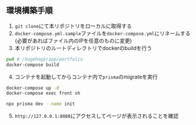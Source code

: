 ## 環境構築手順

1. `git clone`にて本リポジトリをローカルに取得する
2. `docker-compose.yml.sample`ファイルを`docker-compose.yml`にリネームする(必要があればファイル内のIPを任意のものに変更)
3. 本リポジトリのルートディレクトリでdockerのbuildを行う
```bash
pwd # /hogehoge/app/portfolio
docker-compose build
```
4. コンテナを起動してからコンテナ内で`prisma`のmigrateを実行
```bash
docker-compose up -d
docker-compose exec front sh

npx prisma dev --name init
```
5. `http://127.0.0.1:8080`にアクセスしてページが表示されることを確認

